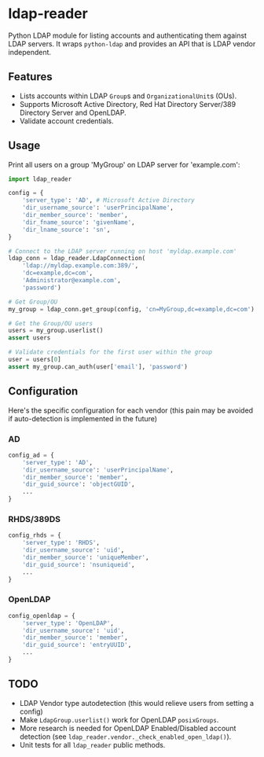 # ldap-reader

Python LDAP module for listing accounts and authenticating them against LDAP servers.
It wraps `python-ldap` and provides an API that is LDAP vendor independent.

## Features

- Lists accounts within LDAP `Group`s and `OrganizationalUnit`s (OUs).
- Supports Microsoft Active Directory, Red Hat Directory Server/389 Directory Server and OpenLDAP.
- Validate account credentials.

## Usage

Print all users on a group 'MyGroup' on LDAP server for 'example.com': 

```python
import ldap_reader

config = {
    'server_type': 'AD', # Microsoft Active Directory
    'dir_username_source': 'userPrincipalName',
    'dir_member_source': 'member',
    'dir_fname_source': 'givenName',
    'dir_lname_source': 'sn',
}

# Connect to the LDAP server running on host 'myldap.example.com'
ldap_conn = ldap_reader.LdapConnection(
    'ldap://myldap.example.com:389/', 
    'dc=example,dc=com', 
    'Administrator@example.com',
    'password')

# Get Group/OU
my_group = ldap_conn.get_group(config, 'cn=MyGroup,dc=example,dc=com')

# Get the Group/OU users
users = my_group.userlist()
assert users

# Validate credentials for the first user within the group
user = users[0]
assert my_group.can_auth(user['email'], 'password')
``` 

## Configuration

Here's the specific configuration for each vendor (this pain may be avoided if auto-detection is implemented in the future)

### AD

```python
config_ad = {
    'server_type': 'AD',
    'dir_username_source': 'userPrincipalName',
    'dir_member_source': 'member',
    'dir_guid_source': 'objectGUID',
    ...
}
```

### RHDS/389DS

```python
config_rhds = {
    'server_type': 'RHDS',
    'dir_username_source': 'uid',
    'dir_member_source': 'uniqueMember',
    'dir_guid_source': 'nsuniqueid',
    ...
}
```

### OpenLDAP

```python
config_openldap = {
    'server_type': 'OpenLDAP',
    'dir_username_source': 'uid',
    'dir_member_source': 'member',
    'dir_guid_source': 'entryUUID',
    ...
}
```

## TODO

- LDAP Vendor type autodetection (this would relieve users from setting a config)
- Make `LdapGroup.userlist()` work for OpenLDAP `posixGroups`.
- More research is needed for OpenLDAP Enabled/Disabled account detection (see `ldap_reader.vendor._check_enabled_open_ldap()`).
- Unit tests for all `ldap_reader` public methods.
